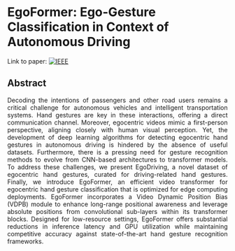 # EgoFormer: Ego-Gesture Classification in Context of Autonomous Driving <br/>
 Link to paper: [![IEEE](https://www.vectorlogo.zone/logos/ieee/ieee-ar21.svg)](https://ieeexplore.ieee.org/document/10508297)

## Abstract <br/>
<p style="text-align: justify"> Decoding the intentions of passengers and other road users remains a critical challenge for autonomous vehicles and intelligent transportation systems. Hand gestures are key in these interactions, offering a direct communication channel. Moreover, egocentric videos mimic a first-person perspective, aligning closely with human visual perception. Yet, the development of deep learning algorithms for detecting egocentric hand gestures in autonomous driving is hindered by the absence of useful datasets. Furthermore, there is a pressing need for gesture recognition methods to evolve from CNN-based architectures to transformer models. To address these challenges, we present EgoDriving, a novel dataset of egocentric hand gestures, curated for driving-related hand gestures. Finally, we introduce EgoFormer, an efficient video transformer for egocentric hand gesture classification that is optimized for edge computing deployments. EgoFormer incorporates a Video Dynamic Position Bias (VDPB) module to enhance long-range positional awareness and leverage absolute positions from convolutional sub-layers within its transformer blocks. Designed for low-resource settings, EgoFormer offers substantial reductions in inference latency and GPU utilization while maintaining competitive accuracy against state-of-the-art hand gesture recognition frameworks.</p>
